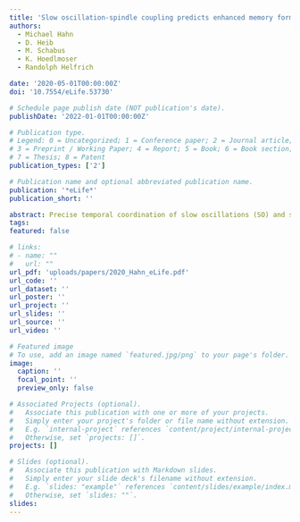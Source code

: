```yaml
---
title: 'Slow oscillation-spindle coupling predicts enhanced memory formation from childhood to adolescence'
authors:
  - Michael Hahn
  - D. Heib
  - M. Schabus
  - K. Hoedlmoser
  - Randolph Helfrich

date: '2020-05-01T00:00:00Z'
doi: '10.7554/eLife.53730'

# Schedule page publish date (NOT publication's date).
publishDate: '2022-01-01T00:00:00Z'

# Publication type.
# Legend: 0 = Uncategorized; 1 = Conference paper; 2 = Journal article;
# 3 = Preprint / Working Paper; 4 = Report; 5 = Book; 6 = Book section;
# 7 = Thesis; 8 = Patent
publication_types: ['2']

# Publication name and optional abbreviated publication name.
publication: '*eLife*'
publication_short: ''

abstract: Precise temporal coordination of slow oscillations (SO) and sleep spindles is a fundamental mechanism of sleep-dependent memory consolidation. SO and spindle morphology changes considerably throughout development. Critically, it remains unknown how the precise temporal coordination of these two sleep oscillations develops during brain maturation and whether their synchronization indexes the development of memory networks. Here, we use a longitudinal study design spanning from childhood to adolescence, where participants underwent polysomnography and performed a declarative word-pair learning task. Performance on the memory task was better during adolescence. After disentangling oscillatory components from 1/f activity, we found frequency shifts within SO and spindle frequency bands. Consequently, we devised an individualized cross-frequency coupling approach, which demonstrates that SO-spindle coupling strength increases during maturation. Critically, this increase indicated enhanced memory formation from childhood to adolescence. Our results provide evidence that improved coordination between SOs and spindles indexes the development of sleep-dependent memory networks.
tags:
featured: false

# links:
# - name: ""
#   url: ""
url_pdf: 'uploads/papers/2020_Hahn_eLife.pdf'
url_code: ''
url_dataset: ''
url_poster: ''
url_project: ''
url_slides: ''
url_source: ''
url_video: ''

# Featured image
# To use, add an image named `featured.jpg/png` to your page's folder.
image:
  caption: ''
  focal_point: ''
  preview_only: false

# Associated Projects (optional).
#   Associate this publication with one or more of your projects.
#   Simply enter your project's folder or file name without extension.
#   E.g. `internal-project` references `content/project/internal-project/index.md`.
#   Otherwise, set `projects: []`.
projects: []

# Slides (optional).
#   Associate this publication with Markdown slides.
#   Simply enter your slide deck's filename without extension.
#   E.g. `slides: "example"` references `content/slides/example/index.md`.
#   Otherwise, set `slides: ""`.
slides:
---
```

